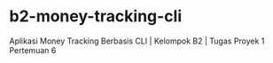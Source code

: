 # b2-money-tracking-cli
Aplikasi Money Tracking Berbasis CLI | Kelompok B2 | Tugas Proyek 1 Pertemuan 6
